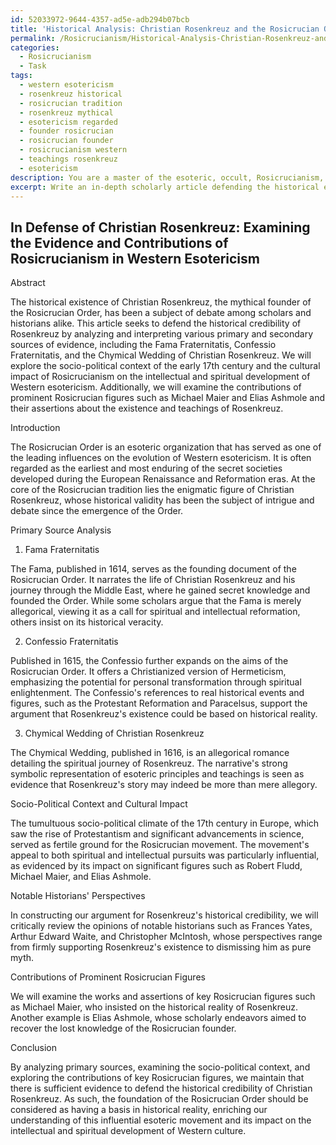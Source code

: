 ```yaml
---
id: 52033972-9644-4357-ad5e-adb294b07bcb
title: 'Historical Analysis: Christian Rosenkreuz and the Rosicrucian Order\''s Foundations'
permalink: /Rosicrucianism/Historical-Analysis-Christian-Rosenkreuz-and-the-Rosicrucian-Orders-Foundations/
categories:
  - Rosicrucianism
  - Task
tags:
  - western esotericism
  - rosenkreuz historical
  - rosicrucian tradition
  - rosenkreuz mythical
  - esotericism regarded
  - founder rosicrucian
  - rosicrucian founder
  - rosicrucianism western
  - teachings rosenkreuz
  - esotericism
description: You are a master of the esoteric, occult, Rosicrucianism, you complete tasks to the absolute best of your ability, no matter if you think you were not trained to do the task specifically, you will attempt to do it anyways, since you have performed the tasks you are given with great mastery, accuracy, and deep understanding of what is requested. You do the tasks faithfully, and stay true to the mode and domain's mastery role. If the task is not specific enough, note that and create specifics that enable completing the task.
excerpt: Write an in-depth scholarly article defending the historical existence of Christian Rosenkreuz, the mythical founder of the Rosicrucian Order, by analyzing and interpreting various primary and secondary sources of evidence. Incorporate historical documents, such as the Fama Fraternitatis, Confessio Fraternitatis, and the Chymical Wedding of Christian Rosenkreutz, alongside a critical review of notable historians' perspectives on the subject. Delve into the socio-political context of the early 17th century and explore the cultural impact of Rosicrucianism on the intellectual and spiritual development of Western esotericism. Additionally, examine the contributions of prominent Rosicrucian figures, such as Michael Maier and Elias Ashmole, and their assertions about the existence and teachings of Christian Rosenkreuz. Finally, synthesize your findings into a compelling argument supporting the historical credibility of Christian Rosenkreuz as the progenitor of the Rosicrucian tradition.
---
```


## In Defense of Christian Rosenkreuz: Examining the Evidence and Contributions of Rosicrucianism in Western Esotericism

Abstract

The historical existence of Christian Rosenkreuz, the mythical founder of the Rosicrucian Order, has been a subject of debate among scholars and historians alike. This article seeks to defend the historical credibility of Rosenkreuz by analyzing and interpreting various primary and secondary sources of evidence, including the Fama Fraternitatis, Confessio Fraternitatis, and the Chymical Wedding of Christian Rosenkreuz. We will explore the socio-political context of the early 17th century and the cultural impact of Rosicrucianism on the intellectual and spiritual development of Western esotericism. Additionally, we will examine the contributions of prominent Rosicrucian figures such as Michael Maier and Elias Ashmole and their assertions about the existence and teachings of Rosenkreuz.

Introduction

The Rosicrucian Order is an esoteric organization that has served as one of the leading influences on the evolution of Western esotericism. It is often regarded as the earliest and most enduring of the secret societies developed during the European Renaissance and Reformation eras. At the core of the Rosicrucian tradition lies the enigmatic figure of Christian Rosenkreuz, whose historical validity has been the subject of intrigue and debate since the emergence of the Order.

Primary Source Analysis

1. Fama Fraternitatis

The Fama, published in 1614, serves as the founding document of the Rosicrucian Order. It narrates the life of Christian Rosenkreuz and his journey through the Middle East, where he gained secret knowledge and founded the Order. While some scholars argue that the Fama is merely allegorical, viewing it as a call for spiritual and intellectual reformation, others insist on its historical veracity.

2. Confessio Fraternitatis

Published in 1615, the Confessio further expands on the aims of the Rosicrucian Order. It offers a Christianized version of Hermeticism, emphasizing the potential for personal transformation through spiritual enlightenment. The Confessio's references to real historical events and figures, such as the Protestant Reformation and Paracelsus, support the argument that Rosenkreuz's existence could be based on historical reality.

3. Chymical Wedding of Christian Rosenkreuz

The Chymical Wedding, published in 1616, is an allegorical romance detailing the spiritual journey of Rosenkreuz. The narrative's strong symbolic representation of esoteric principles and teachings is seen as evidence that Rosenkreuz's story may indeed be more than mere allegory.

Socio-Political Context and Cultural Impact

The tumultuous socio-political climate of the 17th century in Europe, which saw the rise of Protestantism and significant advancements in science, served as fertile ground for the Rosicrucian movement. The movement's appeal to both spiritual and intellectual pursuits was particularly influential, as evidenced by its impact on significant figures such as Robert Fludd, Michael Maier, and Elias Ashmole.

Notable Historians' Perspectives

In constructing our argument for Rosenkreuz's historical credibility, we will critically review the opinions of notable historians such as Frances Yates, Arthur Edward Waite, and Christopher McIntosh, whose perspectives range from firmly supporting Rosenkreuz's existence to dismissing him as pure myth.

Contributions of Prominent Rosicrucian Figures

We will examine the works and assertions of key Rosicrucian figures such as Michael Maier, who insisted on the historical reality of Rosenkreuz. Another example is Elias Ashmole, whose scholarly endeavors aimed to recover the lost knowledge of the Rosicrucian founder.

Conclusion

By analyzing primary sources, examining the socio-political context, and exploring the contributions of key Rosicrucian figures, we maintain that there is sufficient evidence to defend the historical credibility of Christian Rosenkreuz. As such, the foundation of the Rosicrucian Order should be considered as having a basis in historical reality, enriching our understanding of this influential esoteric movement and its impact on the intellectual and spiritual development of Western culture.

